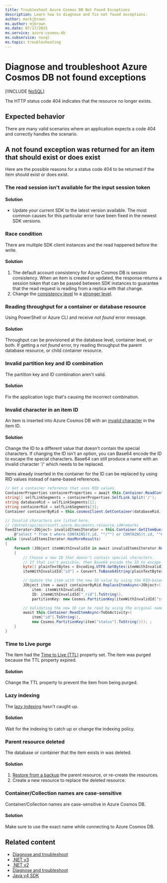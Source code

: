 ```yaml
---
title: Troubleshoot Azure Cosmos DB Not Found Exceptions
description: Learn how to diagnose and fix not found exceptions.
author: markjbrown
ms.author: mjbrown
ms.date: 07/17/2025
ms.service: azure-cosmos-db
ms.subservice: nosql
ms.topic: troubleshooting
---
```


# Diagnose and troubleshoot Azure Cosmos DB not found exceptions

[!INCLUDE [NoSQL](../includes/appliesto-nosql.md)]

The HTTP status code 404 indicates that the resource no longer exists.

## Expected behavior

There are many valid scenarios where an application expects a code 404 and correctly handles the scenario.

## A not found exception was returned for an item that should exist or does exist

Here are the possible reasons for a status code 404 to be returned if the item should exist or does exist.

### The read session isn't available for the input session token

#### Solution

* Update your current SDK to the latest version available. The most common causes for this particular error have been fixed in the newest SDK versions.

### Race condition

There are multiple SDK client instances and the read happened before the write.

#### Solution

1. The default account consistency for Azure Cosmos DB is session consistency. When an item is created or updated, the response returns a session token that can be passed between SDK instances to guarantee that the read request is reading from a replica with that change.
1. Change the [consistency level](../consistency-levels.md) to a [stronger level](../consistency-levels.md).

### Reading throughput for a container or database resource

Using PowerShell or Azure CLI and receive *not found* error message.

#### Solution

Throughput can be provisioned at the database level, container level, or both. If getting a *not found* error, try reading throughput the parent database resource, or child container resource.

### Invalid partition key and ID combination

The partition key and ID combination aren't valid.

#### Solution

Fix the application logic that's causing the incorrect combination.

### Invalid character in an item ID

An item is inserted into Azure Cosmos DB with an [invalid character](/dotnet/api/microsoft.azure.documents.resource.id#remarks) in the item ID.

#### Solution

Change the ID to a different value that doesn't contain the special characters. If changing the ID isn't an option, you can Base64 encode the ID to escape the special characters. Base64 can still produce a name with an invalid character '/' which needs to be replaced.

Items already inserted in the container for the ID can be replaced by using RID values instead of name-based references.

```c#
// Get a container reference that uses RID values.
ContainerProperties containerProperties = await this.Container.ReadContainerAsync();
string[] selfLinkSegments = containerProperties.SelfLink.Split('/');
string databaseRid = selfLinkSegments[1];
string containerRid = selfLinkSegments[3];
Container containerByRid = this.cosmosClient.GetContainer(databaseRid, containerRid);

// Invalid characters are listed here.
// /dotnet/api/microsoft.azure.documents.resource.id#remarks
FeedIterator<JObject> invalidItemsIterator = this.Container.GetItemQueryIterator<JObject>(
    @"select * from t where CONTAINS(t.id, ""/"") or CONTAINS(t.id, ""#"") or CONTAINS(t.id, ""?"") or CONTAINS(t.id, ""\\"") ");
while (invalidItemsIterator.HasMoreResults)
{
    foreach (JObject itemWithInvalidId in await invalidItemsIterator.ReadNextAsync())
    {
        // Choose a new ID that doesn't contain special characters.
        // If that isn't possible, then Base64 encode the ID to escape the special characters.
        byte[] plainTextBytes = Encoding.UTF8.GetBytes(itemWithInvalidId["id"].ToString());
        itemWithInvalidId["id"] = Convert.ToBase64String(plainTextBytes).Replace('/', '!');

        // Update the item with the new ID value by using the RID-based container reference.
        JObject item = await containerByRid.ReplaceItemAsync<JObject>(
            item: itemWithInvalidId,
            ID: itemWithInvalidId["_rid"].ToString(),
            partitionKey: new Cosmos.PartitionKey(itemWithInvalidId["status"].ToString()));

        // Validating the new ID can be read by using the original name-based container reference.
        await this.Container.ReadItemAsync<ToDoActivity>(
            item["id"].ToString(),
            new Cosmos.PartitionKey(item["status"].ToString())); ;
    }
}
```

### Time to Live purge

The item had the [Time to Live (TTL)](./time-to-live.md) property set. The item was purged because the TTL property expired.

#### Solution

Change the TTL property to prevent the item from being purged.

### Lazy indexing

The [lazy indexing](../index-policy.md#indexing-mode) hasn't caught up.

#### Solution

Wait for the indexing to catch up or change the indexing policy.

### Parent resource deleted

The database or container that the item exists in was deleted.

#### Solution

1. [Restore from a backup](../periodic-backup-restore-introduction.md) the parent resource, or re-create the resources.
1. Create a new resource to replace the deleted resource.

### Container/Collection names are case-sensitive

Container/Collection names are case-sensitive in Azure Cosmos DB.

#### Solution

Make sure to use the exact name while connecting to Azure Cosmos DB.

## Related content

- [Diagnose and troubleshoot](troubleshoot-dotnet-sdk.md)
- [.NET v3](performance-tips-dotnet-sdk-v3.md)
- [.NET v2](performance-tips.md)
- [Diagnose and troubleshoot](troubleshoot-java-sdk-v4.md)
- [Java v4 SDK](performance-tips-java-sdk-v4.md)
